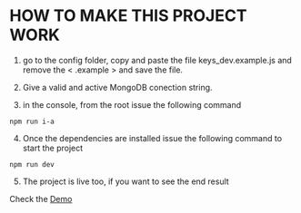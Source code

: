 # HOW TO MAKE THIS PROJECT WORK

1. go to the config folder, copy and paste the file keys_dev.example.js and remove the < .example > and save the file.

2. Give a valid and active MongoDB conection string.

3. in the console, from the root issue the following command

`npm run i-a`

4. Once the dependencies are installed issue the following command to start the project

`npm run dev`

5. The project is live too, if you want to see the end result

Check the <a href="https://e-vol.herokuapp.com/" target="_blank">Demo</a>

